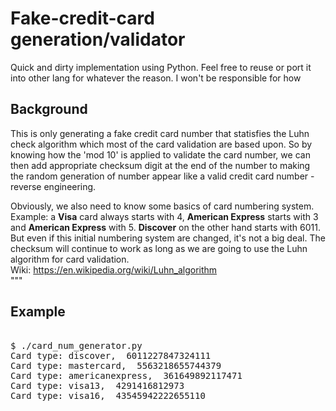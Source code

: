 # Fake-credit-card generation/validator

Quick and dirty implementation using Python. Feel free to reuse or port it into other lang for whatever the reason. I won't be responsible for how 

## Background
This is only generating a fake credit card number that statisfies the Luhn check algorithm which most of the card validation are based upon. So by knowing how the 'mod 10' is applied to validate the card number, we can then add appropriate checksum digit at the end of the number to making the random generation of number appear like a valid credit card number - reverse engineering.

Obviously, we also need to know some basics of card numbering system.
Example: a **Visa** card always starts with 4, **American Express** starts with 3 and **American Express** with 5. **Discover** on the other hand starts with 6011. But even if this initial numbering system are changed, it's not a big deal. The checksum will continue to work as long as we are going to use the Luhn algorithm for card validation.
<br>Wiki: https://en.wikipedia.org/wiki/Luhn_algorithm
<br>
"""

## Example
<pre>

$ ./card_num_generator.py 
Card type: discover,  6011227847324111
Card type: mastercard,  5563218655744379
Card type: americanexpress,  361649892117471
Card type: visa13,  4291416812973
Card type: visa16,  43545942222655110

</pre>

